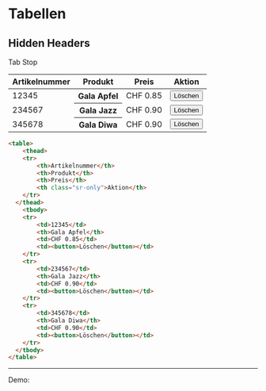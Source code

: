 # Tabellen
## Hidden Headers

<div tabindex="0">Tab Stop</div>

<table>
	<thead>
  	<tr>
        <th>Artikelnummer</th>
		<th>Produkt</th>
		<th>Preis</th>
        <th class="sr-only">Aktion</th>
	</tr>
  </thead>
	<tbody>
  	<tr>
        <td>12345</td>
		<th>Gala Apfel</th>
		<td>CHF 0.85</td>
        <td><button>Löschen</button></td>
	</tr>
	<tr>
        <td>234567</td>
		<th>Gala Jazz</th>
		<td>CHF 0.90</td>
        <td><button>Löschen</button></td>
	</tr>
	<tr>
        <td>345678</td>
		<th>Gala Diwa</th>
		<td>CHF 0.90</td>
        <td><button>Löschen</button></td>
	</tr>
  </tbody>
</table>

``` html
<table>
	<thead>
  	<tr>
        <th>Artikelnummer</th>
		<th>Produkt</th>
		<th>Preis</th>
        <th class="sr-only">Aktion</th>
	</tr>
  </thead>
	<tbody>
  	<tr>
        <td>12345</td>
		<th>Gala Apfel</th>
		<td>CHF 0.85</td>
        <td><button>Löschen</button></td>
	</tr>
	<tr>
        <td>234567</td>
		<th>Gala Jazz</th>
		<td>CHF 0.90</td>
        <td><button>Löschen</button></td>
	</tr>
	<tr>
        <td>345678</td>
		<th>Gala Diwa</th>
		<td>CHF 0.90</td>
        <td><button>Löschen</button></td>
	</tr>
  </tbody>
</table>
```

--- 

Demo:
